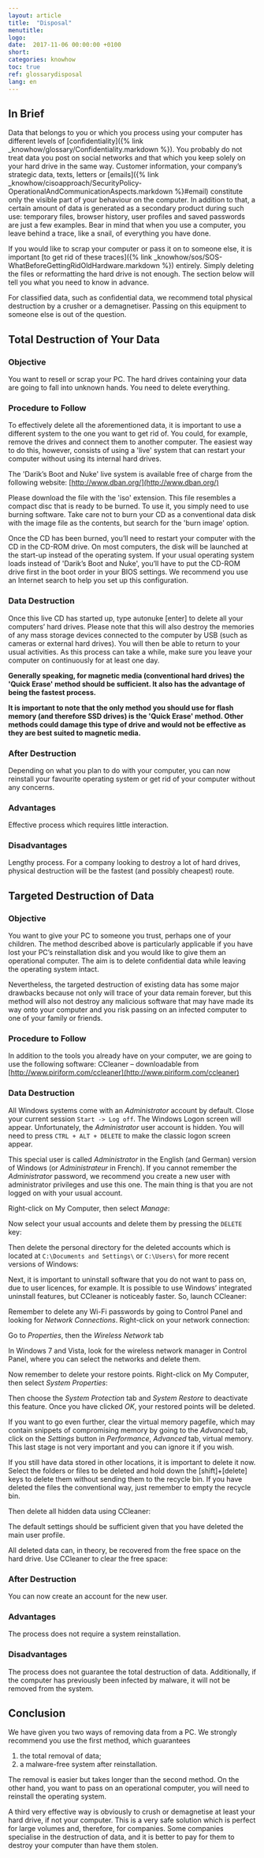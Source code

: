```yaml
---
layout: article
title:  "Disposal"
menutitle:
logo:
date:  2017-11-06 00:00:00 +0100
short:
categories: knowhow
toc: true
ref: glossarydisposal
lang: en
---
```

## In Brief
Data that belongs to you or which you process using your computer has different levels of [confidentiality]({% link _knowhow/glossary/Confidentiality.markdown %}). You probably do not treat data you post on social networks and that which you keep solely on your hard drive in the same way. Customer information, your company’s strategic data, texts, letters or [emails]({% link _knowhow/cisoapproach/SecurityPolicy-OperationalAndCommunicationAspects.markdown %}#email) constitute only the visible part of your behaviour on the computer. In addition to that, a certain amount of data is generated as a secondary product during such use: temporary files, browser history, user profiles and saved passwords are just a few examples. Bear in mind that when you use a computer, you leave behind a trace, like a snail, of everything you have done.

If you would like to scrap your computer or pass it on to someone else, it is important [to get rid of these traces]({% link _knowhow/sos/SOS-WhatBeforeGettingRidOldHardware.markdown %}) entirely. Simply deleting the files or reformatting the hard drive is not enough. The section below will tell you what you need to know in advance.

For classified data, such as confidential data, we recommend total physical destruction by a crusher or a demagnetiser. Passing on this equipment to someone else is out of the question.

## Total Destruction of Your Data

### Objective
You want to resell or scrap your PC. The hard drives containing your data are going to fall into unknown hands. You need to delete everything.

### Procedure to Follow
To effectively delete all the aforementioned data, it is important to use a different system to the one you want to get rid of. You could, for example, remove the drives and connect them to another computer. The easiest way to do this, however, consists of using a 'live' system that can restart your computer without using its internal hard drives.

The 'Darik’s Boot and Nuke' live system is available free of charge from the following website: [http://www.dban.org/](http://www.dban.org/)

Please download the file with the 'iso' extension. This file resembles a compact disc that is ready to be burned. To use it, you simply need to use burning software. Take care not to burn your CD as a conventional data disk with the image file as the contents, but search for the 'burn image' option.

Once the CD has been burned, you’ll need to restart your computer with the CD in the CD-ROM drive. On most computers, the disk will be launched at the start-up instead of the operating system. If your usual operating system loads instead of 'Darik’s Boot and Nuke', you’ll have to put the CD-ROM drive first in the boot order in your BIOS settings. We recommend you use an Internet search to help you set up this configuration.

### Data Destruction
Once this live CD has started up, type autonuke [enter] to delete all your computers’ hard drives. Please note that this will also destroy the memories of any mass storage devices connected to the computer by USB (such as cameras or external hard drives). You will then be able to return to your usual activities. As this process can take a while, make sure you leave your computer on continuously for at least one day.

**Generally speaking, for magnetic media (conventional hard drives) the 'Quick Erase' method should be sufficient. It also has the advantage of being the fastest process.**

**It is important to note that the only method you should use for flash memory (and therefore SSD drives) is the 'Quick Erase' method. Other methods could damage this type of drive and would not be effective as they are best suited to magnetic media.**

### After Destruction
Depending on what you plan to do with your computer, you can now reinstall your favourite operating system or get rid of your computer without any concerns.

### Advantages
Effective process which requires little interaction.

### Disadvantages
Lengthy process. For a company looking to destroy a lot of hard drives, physical destruction will be the fastest (and possibly cheapest) route.

## Targeted Destruction of Data

### Objective
You want to give your PC to someone you trust, perhaps one of your children. The method described above is particularly applicable if you have lost your PC’s reinstallation disk and you would like to give them an operational computer. The aim is to delete confidential data while leaving the operating system intact.

Nevertheless, the targeted destruction of existing data has some major drawbacks because not only will trace of your data remain forever, but this method will also not destroy any malicious software that may have made its way onto your computer and you risk passing on an infected computer to one of your family or friends.

### Procedure to Follow
In addition to the tools you already have on your computer, we are going to use the following software: CCleaner – downloadable from [http://www.piriform.com/ccleaner](http://www.piriform.com/ccleaner)

### Data Destruction
All Windows systems come with an *Administrator* account by default. Close your current session ```Start -> Log off```. The Windows Logon screen will appear. Unfortunately, the *Administrator* user account is hidden. You will need to press ```CTRL + ALT + DELETE``` to make the classic logon screen appear.

This special user is called *Administrator* in the English (and German) version of Windows (or *Administrateur* in French). If you cannot remember the *Administrator* password, we recommend you create a new user with administrator privileges and use this one. The main thing is that you are not logged on with your usual account.

Right-click on My Computer, then select *Manage*:

Now select your usual accounts and delete them by pressing the ```DELETE``` key:

Then delete the personal directory for the deleted accounts which is located at ```C:\Documents and Settings\``` or ```C:\Users\``` for more recent versions of Windows:

Next, it is important to uninstall software that you do not want to pass on, due to user licences, for example. It is possible to use Windows’ integrated uninstall features, but CCleaner is noticeably faster. So, launch CCleaner:

Remember to delete any Wi-Fi passwords by going to Control Panel and looking for *Network Connections*. Right-click on your network connection:

Go to *Properties*, then the *Wireless Network* tab

In Windows 7 and Vista, look for the wireless network manager in Control Panel, where you can select the networks and delete them.

Now remember to delete your restore points. Right-click on My Computer, then select *System Properties*:

Then choose the *System Protection* tab and *System Restore* to deactivate this feature. Once you have clicked *OK*, your restored points will be deleted.

If you want to go even further, clear the virtual memory pagefile, which may contain snippets of compromising memory by going to the *Advanced* tab, click on the *Settings* button in *Performance*, *Advanced* tab, virtual memory. This last stage is not very important and you can ignore it if you wish.

If you still have data stored in other locations, it is important to delete it now. Select the folders or files to be deleted and hold down the [shift]+[delete] keys to delete them without sending them to the recycle bin. If you have deleted the files the conventional way, just remember to empty the recycle bin.

Then delete all hidden data using CCleaner:

The default settings should be sufficient given that you have deleted the main user profile.

All deleted data can, in theory, be recovered from the free space on the hard drive. Use CCleaner to clear the free space:

### After Destruction
You can now create an account for the new user.

### Advantages
The process does not require a system reinstallation.

### Disadvantages
The process does not guarantee the total destruction of data. Additionally, if the computer has previously been infected by malware, it will not be removed from the system.

## Conclusion
We have given you two ways of removing data from a PC. We strongly recommend you use the first method, which guarantees

1. the total removal of data;
2. a malware-free system after reinstallation.

The removal is easier but takes longer than the second method. On the other hand, you want to pass on an operational computer, you will need to reinstall the operating system.

A third very effective way is obviously to crush or demagnetise at least your hard drive, if not your computer. This is a very safe solution which is perfect for large volumes and, therefore, for companies. Some companies specialise in the destruction of data, and it is better to pay for them to destroy your computer than have them stolen.

